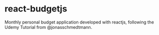 # react-budgetjs
Monthly personal budget application developed with reactjs, following the Udemy Tutorial from @jonasschmedtmann. 
